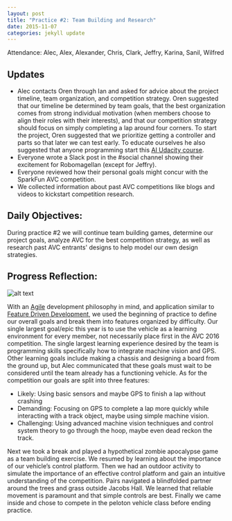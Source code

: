 ```yaml
---
layout: post
title: "Practice #2: Team Building and Research"
date: 2015-11-07
categories: jekyll update
---
```


Attendance: Alec, Alex, Alexander, Chris, Clark, Jeffry, Karina, Sanil, Wilfred

## Updates

* Alec contacts Oren through Ian and asked for advice about the project
  timeline, team organization, and competition strategy. Oren suggested that our
timeline be determined by team goals, that the best organization comes from
strong individual motivation (when members choose to align their roles with
their interests), and that our competition strategy should focus on simply
completing a lap around four corners. To start the project, Oren suggested that
we prioritize getting a controller and parts so that later we can test early. To
educate ourselves he also suggested that anyone programming start this [AI
Udacity
course](https://www.udacity.com/course/artificial-intelligence-for-robotics--cs373).
* Everyone wrote a Slack post in the #social channel showing their excitement
  for Robomagellan (except for Jeffry). 
* Everyone reviewed how their personal goals might concur with the SparkFun AVC
  competition. 
* We collected information about past AVC competitions like blogs and videos to
  kickstart competition research. 

## Daily Objectives:

During practice #2 we will continue team building games, determine our project
goals, analyze AVC for the best competition strategy, as well as research past
AVC entrants' designs to help model our own design strategies.
   
## Progress Reflection:

![alt
text](http://i.imgur.com/boOPXSh.png
"Logo Title Text 1")



With an [Agile](http://www.adfkickstart.com/agile-methodology) development
philosophy in mind, and application similar to [Feature Driven
Development](http://www.step-10.com/SoftwareProcess/FeatureDrivenDevelopment/),
we used the beginning of practice to define our overall goals and break them
into features organized by difficulty. Our single largest goal/epic this year is
to use the vehicle as a learning environment for every member, not necessarily
place first in the AVC 2016 competition. The single largest learning experience
desired by the team is programming skills specifically how to integrate machine
vision and GPS. Other learning goals include making a chassis and designing a
board from the ground up, but Alec communicated that these goals must wait to be
considered until the team already has a functioning vehicle. As for the
competition our goals are split into three features:

* Likely: Using basic sensors and maybe GPS to finish a lap without crashing
* Demanding: Focusing on GPS to complete a lap more quickly while interacting
  with a track object, maybe using simple machine vision.
* Challenging: Using advanced machine vision techniques and control system
  theory to go through the hoop, maybe even dead reckon the track.

Next we took a break and played a hypothetical zombie apocalypse game as a team
building exercise. We resumed by learning about the importance of our vehicle’s
control platform. Then we had an outdoor activity to simulate the importance of
an effective control platform and gain an intuitive understanding of the
competition. Pairs navigated a blindfolded partner around the trees and grass
outside Jacobs Hall. We learned that reliable movement is paramount and that
simple controls are best. Finally we came inside and chose to compete in the
peloton vehicle class before ending practice.

